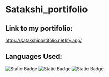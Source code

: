 # Satakshi_portifolio

## Link to my portifolio:
https://satakshiportifolio.netlify.app/

## Languages Used:
![Static Badge](https://img.shields.io/badge/HTML-red)    ![Static Badge](https://img.shields.io/badge/Javascript-yellow)    ![Static Badge](https://img.shields.io/badge/CSS-purple)

